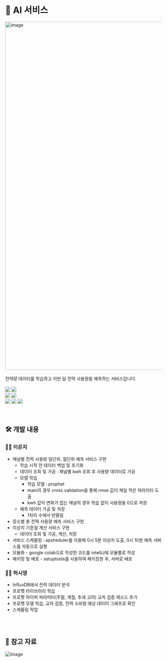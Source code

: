 # 🤖 AI 서비스
<img width="1117" alt="image" src="https://github.com/nhnacademy-aiot1-5/ai-service/assets/98167706/12c79f7e-f0a5-4662-bdca-8bd58ff9c919">
<br>
<br>
전력량 데이터를 학습하고 이번 달 전력 사용량을 예측하는 서비스입니다.
<br>
<br>
<div>
<img src="https://img.shields.io/badge/python-3776AB?style=for-the-badge&logo=python&logoColor=white">
<img src="https://img.shields.io/badge/prophet-3D5A96?style=for-the-badge&logo=prophet&logoColor=white">
<br>
<img src="https://img.shields.io/badge/mysql-4479A1?style=for-the-badge&logo=mysql&logoColor=white">
<img src="https://img.shields.io/badge/influxdb-22ADF6?style=for-the-badge&logo=influxdb&logoColor=white">
<br>
<img src="https://img.shields.io/badge/git-F05032?style=for-the-badge&logo=git&logoColor=white">
<img src="https://img.shields.io/badge/github-181717?style=for-the-badge&logo=github&logoColor=white">
<img src="https://img.shields.io/badge/nhncloud-2B5CDE?style=for-the-badge&logo=cloudera&logoColor=white">
</div>
<br>
<br>

## 🛠️ 개발 내용
### 👩‍💻 이은지
- 채널별 전력 사용량 일단위, 월단위 예측 서비스 구현
  - 학습 시작 전 데이터 백업 및 초기화
  - 데이터 조회 및 가공 : 채널별 kwh 조회 후 사용량 데이터로 가공
  - 모델 학습
    - 학습 모델 : prophet
    - main의 경우 cross validation을 통해 rmse 값이 제일 적은 파라미터 도출
    - kwh 값이 변화가 없는 채널의 경우 학습 없이 사용량을 0으로 저장
  - 예측 데이터 가공 및 저장
    - 1자리 수에서 반올림
- 장소별 총 전력 사용량 예측 서비스 구현
- 이상치 기준점 계산 서비스 구현
  - 데이터 조회 및 가공, 계산, 저장
- 서비스 스케줄링 : apsheduler를 이용해 0시 5분 이상치 도출, 0시 10분 예측 서비스를 자동으로 실행
- 모듈화 - google colab으로 작성한 코드를 intelliJ에 모듈별로 작성
- 패키징 및 배포 - setuptools를 사용하여 패키징한 후, 서버로 배포

### 👨‍💻 허시영
- InfluxDB에서 전력 데이터 분석
- 프로펫 라이브러리 학습
- 프로펫 하이퍼 파라미터(주말, 계절, 추세 고려) 교차 검증 메소드 추가
- 프로펫 모델 학습, 교차 검증, 전력 소비량 예상 데이터 그래프로 확인
- 스케줄링 작업
<br>
<br>

## 📄 참고 자료
![Image](https://github.com/nhnacademy-aiot1-5/backlog/assets/102939647/9fb751ac-39f5-4df8-b2fe-9d8893086209)

